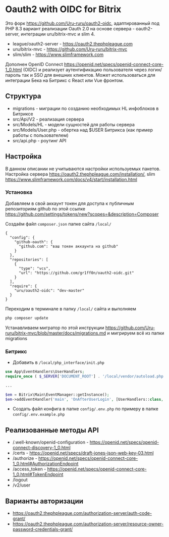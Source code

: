 # Oauth2 with OIDC for Bitrix
Это форк https://github.com/Uru-ruru/oauth2-oidc, адаптированный под PHP 8.3 вариант реализации Oauth 2.0 на основе сервера - oauth2-server, интеграции uru/bitrix-mvc и slim 4.
- league/oauth2-server - https://oauth2.thephpleague.com
- uru/bitrix-mvc - https://github.com/Uru-ruru/bitrix-mvc
- slim/slim - https://www.slimframework.com

Дополнен OpenID Connect https://openid.net/specs/openid-connect-core-1_0.html (OIDC) и реализует аутентификацию пользователя через логин/пароль так и SSO для внешних клиентов.
Может использоваться для интеграции Бека на Битрикс с React или Vue фронтом.

## Структура

- migrations - миграции по созданию необходимых HL инфоблоков в Битриксе
- src/Api/V2 - реализация сервера
- src/Models/HL - модели сущностей для работы сервера
- src/Models/User.php - обертка над $USER Битрикса (как пример работы с пользователем)
- src/api.php - роутинг API

## Настройка

В данном описании не учитываются настройки используемых пакетов. Настройка сервера https://oauth2.thephpleague.com/installation/,
slim https://www.slimframework.com/docs/v4/start/installation.html 

### Установка
Добавляем в свой аккаунт токен для доступа к публичным репозиториям github по этой ссылке https://github.com/settings/tokens/new?scopes=&description=Composer

Создаём файл `composer.json` папке сайта `/local/`
````composer
{
  "config": {
    "github-oauth": {
      "github.com": "ваш токен аккаунта на github"
    }
  },
  "repositories": [
    {
      "type": "vcs",
      "url": "https://github.com/gr1ff0n/oauth2-oidc.git"
    }
  ],
  "require": {
    "uru/oauth2-oidc": "dev-master"
  }
}
````

Переходим в терминале в папку `/local/` сайта и выполняем
````bash
php composer update
````

Устанавливаем мигратор по этой инструкции https://github.com/Uru-ruru/bitrix-mvc/blob/master/docs/migrations.md и мигрируем всё из папки migrations

### Битрикс
- Добавить в `/local/php_interface/init.php`
````php
use App\EventHandlers\UserHandlers;
require_once ( $_SERVER['DOCUMENT_ROOT'] . '/local/vendor/autoload.php' );

...

$em = Bitrix\Main\EventManager::getInstance();
$em->addEventHandler('main', 'OnAfterUserLogin', [UserHandlers::class, "redirectAfterLogin"]);
````
- Создать файл конфига в папке `config/.env.php` по примеру в папке `config/.env.example.php`


## Реализованные методы API

- /.well-known/openid-configuration - https://openid.net/specs/openid-connect-discovery-1_0.html
- /certs - https://openid.net/specs/draft-jones-json-web-key-03.html
- /authorize - https://openid.net/specs/openid-connect-core-1_0.html#AuthorizationEndpoint
- /access_token - https://openid.net/specs/openid-connect-core-1_0.html#TokenEndpoint
- /logout
- /v2/user

## Варианты авторизации

- https://oauth2.thephpleague.com/authorization-server/auth-code-grant/
- https://oauth2.thephpleague.com/authorization-server/resource-owner-password-credentials-grant/


